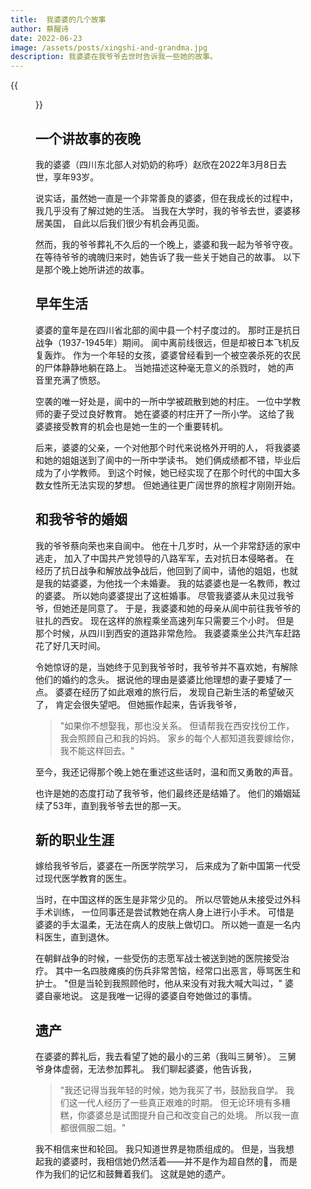 ```yaml
---
title:  我婆婆的几个故事
author: 蔡醒诗
date: 2022-06-23
image: /assets/posts/xingshi-and-grandma.jpg
description: 我婆婆在我爷爷去世时告诉我一些她的故事。
---
```


{{<figure src="xingshi-and-grandma.jpg" title="婆婆，我和我的父母" >}}

## 一个讲故事的夜晚

我的婆婆（四川东北部人对奶奶的称呼）赵欣在2022年3月8日去世，享年93岁。

说实话，虽然她一直是一个非常善良的婆婆，但在我成长的过程中，
我几乎没有了解过她的生活。
当我在大学时，我的爷爷去世，婆婆移居美国，
自此以后我们很少有机会再见面。

然而，我的爷爷葬礼不久后的一个晚上，婆婆和我一起为爷爷守夜。
在等待爷爷的魂魄归来时，她告诉了我一些关于她自己的故事。
以下是那个晚上她所讲述的故事。

## 早年生活

婆婆的童年是在四川省北部的阆中县一个村子度过的。
那时正是抗日战争（1937-1945年）期间。
阆中离前线很远，但是却被日本飞机反复轰炸。
作为一个年轻的女孩，婆婆曾经看到一个被空袭杀死的农民的尸体静静地躺在路上。
当她描述这种毫无意义的杀戮时，
她的声音里充满了愤怒。

空袭的唯一好处是，阆中的一所中学被疏散到她的村庄。
一位中学教师的妻子受过良好教育。
她在婆婆的村庄开了一所小学。
这给了我婆婆接受教育的机会也是她一生的一个重要转机。

后来，婆婆的父亲，一个对他那个时代来说格外开明的人，
将我婆婆和她的姐姐送到了阆中的一所中学读书。
她们俩成绩都不错，毕业后成为了小学教师。
到这个时候，她已经实现了在那个时代的中国大多数女性所无法实现的梦想。
但她通往更广阔世界的旅程才刚刚开始。

## 和我爷爷的婚姻

我的爷爷蔡向荣也来自阆中。
他在十几岁时，从一个非常舒适的家中逃走，
加入了中国共产党领导的八路军军，去对抗日本侵略者。
在经历了抗日战争和解放战争战后，他回到了阆中，请他的姐姐，也就是我的姑婆婆，为他找一个未婚妻。
我的姑婆婆也是一名教师，教过的婆婆。
所以她向婆婆提出了这桩婚事。
尽管我婆婆从未见过我爷爷，但她还是同意了。
于是，我婆婆和她的母亲从阆中前往我爷爷的驻扎的西安。
现在这样的旅程乘坐高速列车只需要三个小时。
但是那个时候，从四川到西安的道路非常危险。
我婆婆乘坐公共汽车赶路花了好几天时间。

令她惊讶的是，当她终于见到我爷爷时，我爷爷并不喜欢她，有解除他们的婚约的念头。
据说他的理由是婆婆比他理想的妻子要矮了一点。
婆婆在经历了如此艰难的旅行后，
发现自己新生活的希望破灭了，
肯定会很失望吧。
但她振作起来，告诉我爷爷，

> "如果你不想娶我，那也没关系。
> 但请帮我在西安找份工作，我会照顾自己和我的妈妈。
> 家乡的每个人都知道我要嫁给你，我不能这样回去。"

至今，我还记得那个晚上她在重述这些话时，温和而又勇敢的声音。

也许是她的态度打动了我爷爷，他们最终还是结婚了。
他们的婚姻延续了53年，直到我爷爷去世的那一天。

## 新的职业生涯

嫁给我爷爷后，婆婆在一所医学院学习，
后来成为了新中国第一代受过现代医学教育的医生。

当时，在中国这样的医生是非常少见的。
所以尽管她从未接受过外科手术训练，
一位同事还是尝试教她在病人身上进行小手术。
可惜是婆婆的手太温柔，无法在病人的皮肤上做切口。
所以她一直是一名内科医生，直到退休。

在朝鲜战争的时候，一些受伤的志愿军战士被送到她的医院接受治疗。
其中一名四肢瘫痪的伤兵非常苦恼，经常口出恶言，辱骂医生和护士。
"但是当轮到我照顾他时，他从来没有对我大喊大叫过，"
婆婆自豪地说。
这是我唯一记得的婆婆自夸她做过的事情。

## 遗产

在婆婆的葬礼后，我去看望了她的最小的三弟（我叫三舅爷）。
三舅爷身体虚弱，无法参加葬礼。
我们聊起婆婆，他告诉我，

> "我还记得当我年轻的时候，她为我买了书，鼓励我自学。
> 我们这一代人经历了一些真正艰难的时期。
> 但无论环境有多糟糕，你婆婆总是试图提升自己和改变自己的处境。
> 所以我一直都很佩服二姐。"

我不相信来世和轮回。
我只知道世界是物质组成的。
但是，当我想起我的婆婆时，我相信她仍然活着——并不是作为超自然的👻，
而是作为我们的记忆和鼓舞着我们。
这就是她的遗产。
